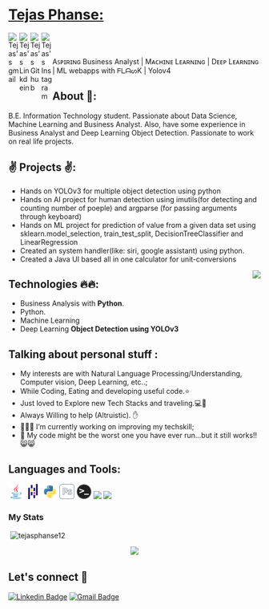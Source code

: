 # <a href="https://www.linkedin.com/in/tejas-phanse-230a8b1b4">Tejas Phanse:</a>

<a href="tejas.phanse1205@gmail.com">
  <img align="left" alt="Tejas's gmail" width="22px" src="https://cdn.jsdelivr.net/npm/simple-icons@v3/icons/gmail.svg" />
</a>
<a href="https://www.linkedin.com/in/tejas-phanse-230a8b1b4">
  <img align="left" alt="Tejas's Linkdein" width="22px" src="https://cdn.jsdelivr.net/npm/simple-icons@v3/icons/linkedin.svg" />
</a>
<a href="https://github.com/TejasPhanse12">
  <img align="left" alt="Tejas's Github" width="22px" src="https://cdn.jsdelivr.net/npm/simple-icons@v3/icons/github.svg" />
</a>
<a href="https://www.instagram.com/l_.tejasphanse._l/?igshid=YmMyMTA2M2Y=">
  <img align="left" alt="Tejas's Instagram" width="22px" src="https://cdn.jsdelivr.net/npm/simple-icons@v3/icons/instagram.svg" />
</a>

<br/>
<br/>



Aꜱᴘɪʀɪɴɢ Business Analyst | Mᴀᴄʜɪɴᴇ Lᴇᴀʀɴɪɴɢ | Dᴇᴇᴘ Lᴇᴀʀɴɪɴɢ | ML webapps with ᖴᒪᗩᔕK | Yolov4

## About 📝:
   B.E. Information Technology student. Passionate about Data Science, Machine Learning and Business Analyst. Also, have some experience in Business Analyst and Deep Learning Object Detection. Passionate to work on real life projects.

   

## ✌ Projects ✌:
   - Hands on YOLOv3 for multiple object detection using python
   - Hands on AI project for human detection using imutils(for detecting and counting number of poeple) and argparse (for passing arguments through keyboard)
   - Hands on ML project for prediction of value from a given data set using sklearn.model_selection, train_test_split, DecisionTreeClassifier and LinearRegression
   - Created an system handler(like: siri, google assistant) using python.
   - Created a Java UI based all in one calculator for unit-conversions 


<a href="https://samujjwaal.tech/"><img src="https://cdn.discordapp.com/attachments/770549865003352064/990991739093397554/unknown.png" align="right" height="200" /></a>
  
## Technologies 🔥🔥:
- Business Analysis with **Python**.
- Python.
- Machine Learning
- Deep Learning **Object Detection using YOLOv3**


## Talking about personal stuff :
-  My interests are with Natural Language Processing/Understanding, Computer vision, Deep Learning, etc..;
- While Coding, Eating and developing useful code.⭐️
- Just loved to Explore new Tech Stacks and traveling.💻🧳
- Always Willing to help (Altruistic). ✋
- 👨🏽‍💻 I’m currently working on improving my techskill;
- 💬 My code might be the worst one you have ever run...but it still works!!😸😸

## **Languages and Tools:**  

<code><img height="30" src="https://raw.githubusercontent.com/devicons/devicon/master/icons/java/java-original.svg"></code>
<code><img height="30" src="https://raw.githubusercontent.com/devicons/devicon/2ae2a900d2f041da66e950e4d48052658d850630/icons/pandas/pandas-original.svg"></code>
<code><img height="30" src="https://raw.githubusercontent.com/devicons/devicon/master/icons/python/python-original.svg"></code>
<code><img height="30" src="https://raw.githubusercontent.com/devicons/devicon/master/icons/photoshop/photoshop-line.svg"></code>
<code><img height="30" src="https://raw.githubusercontent.com/github/explore/80688e429a7d4ef2fca1e82350fe8e3517d3494d/topics/terminal/terminal.png"></code>
<code><img height="30" src="https://cdn.jsdelivr.net/npm/simple-icons@3.4.0/icons/kaggle.svg"></code>
<code><img height="30" src="https://upload.wikimedia.org/wikipedia/commons/0/05/Scikit_learn_logo_small.svg"></code>



<h3 align="left">My Stats</h3>
<p>&nbsp;<img align="center" src="https://github-readme-stats.vercel.app/api?username=tejasphanse12&show_icons=true&locale=en" alt="tejasphanse12" /></p>

<p align="center">
  <img src="https://media.giphy.com/media/jpVnC65DmYeyRL4LHS/giphy.gif" width="20%">
</p>

##  Let's connect :speech_balloon:
[![Linkedin Badge](https://img.shields.io/badge/-TejasPhanse-blue?style=flat-square&logo=Linkedin&logoColor=white&link=https://www.linkedin.com/in/tejas-phanse-230a8b1b4)](https://www.linkedin.com/in/tejas-phanse-230a8b1b4) [![Gmail Badge](https://img.shields.io/badge/-tejas.phanse1205@gmail.com-c14438?style=flat-square&logo=Gmail&logoColor=white&link=mailto:tejas.phanse1205@gmail.com)](mailto:tejas.phanse1205@gmail.com)
